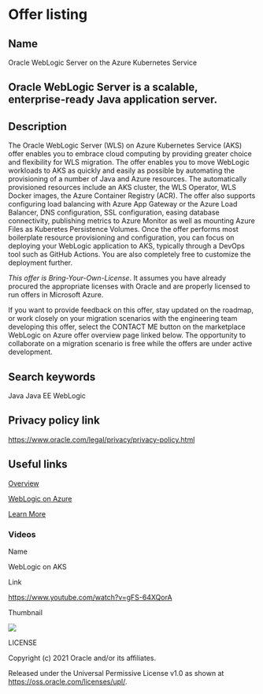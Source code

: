 <h1>Offer listing</h1>

<h2>Name</h2>

Oracle WebLogic Server on the Azure Kubernetes Service

<h2>Oracle WebLogic Server is a scalable, enterprise-ready Java application server.</h2>

<h2>Description</h2>

<p>The Oracle WebLogic Server (WLS) on Azure Kubernetes Service (AKS) offer enables you to embrace cloud computing by providing greater choice and flexibility for WLS migration. The offer enables you to move WebLogic workloads to AKS as quickly and easily as possible by automating the provisioning of a number of Java and Azure resources. The automatically provisioned resources include an AKS cluster, the WLS Operator, WLS Docker images, the Azure Container Registry (ACR). The offer also supports configuring load balancing with Azure App Gateway or the Azure Load Balancer, DNS configuration, SSL configuration, easing database connectivity, publishing metrics to Azure Monitor as well as mounting Azure Files as Kuberetes Persistence Volumes. Once the offer performs most boilerplate resource provisioning and configuration, you can focus on deploying your WebLogic application to AKS, typically through a DevOps tool such as GitHub Actions. You are also completely free to customize the deployment further.</p>
<p><i>This offer is Bring-Your-Own-License</i>. It assumes you have already procured the appropriate licenses with Oracle and are properly licensed to run offers in Microsoft Azure.</p>

<p>If you want to provide feedback on this offer, stay updated on the roadmap, or work closely on your migration scenarios with the engineering team developing this offer, select the CONTACT ME button on the marketplace WebLogic on Azure offer overview page linked below. The opportunity to collaborate on a migration scenario is free while the offers are under active development.</p>

<h2>Search keywords</h2>

Java
Java EE
WebLogic

<h2>Privacy policy link</h2>

https://www.oracle.com/legal/privacy/privacy-policy.html

<h2>Useful links</h2>

[Overview](https://www.oracle.com/middleware/weblogic/)

[WebLogic on Azure](https://azuremarketplace.microsoft.com/en-us/marketplace/apps/oracle.oraclelinux-wls-cluster)

[Learn More](https://www.oracle.com/middleware/technologies/weblogic.html)

<h3>Videos</h3>

<p>Name</p>

WebLogic on AKS

<p>Link</p>

https://www.youtube.com/watch?v=gFS-64XQorA

<p>Thumbnail</p>

<img src="video.png" />

LICENSE

Copyright (c) 2021 Oracle and/or its affiliates.

Released under the Universal Permissive License v1.0 as shown at https://oss.oracle.com/licenses/upl/.
